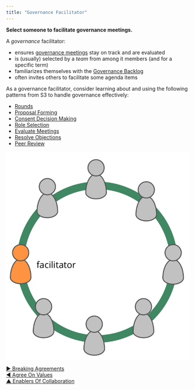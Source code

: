 ```yaml
---
title: "Governance Facilitator"
---
```



**Select someone to facilitate governance meetings.**

A <dfn data-info="Governance: The act of setting objectives, and making and evolving decisions that guide people towards achieving them.">governance</dfn> facilitator:

-   ensures [governance meetings](governance-meeting.html) stay on track and are evaluated
-   is (usually) selected by a <dfn data-info="Team: A group of people collaborating toward a shared driver (or objective). Typically a team is part of an organization, or it is formed as a collaboration of several organizations.">team</dfn> from among it members (and for a specific term)
-   familiarizes themselves with the [Governance Backlog](governance-backlog.html)
-   often invites others to facilitate some agenda items

As a governance facilitator, consider learning about and using the following patterns from S3 to handle governance effectively:

-   [Rounds](rounds.html)
-   [Proposal Forming](proposal-forming.html)
-   [Consent Decision Making](consent-decision-making.html)
-   [Role Selection](role-selection.html)
-   [Evaluate Meetings](evaluate-meetings.html)
-   [Resolve Objections](resolve-objections.html)
-   [Peer Review](peer-review.html)

![The governance facilitator is typically a member of the team](img/circle/facilitator.png)


[&#9654; Breaking Agreements](breaking-agreements.html)<br/>[&#9664; Agree On Values](agree-on-values.html)<br/>[&#9650; Enablers Of Collaboration](enablers-of-collaboration.html)

